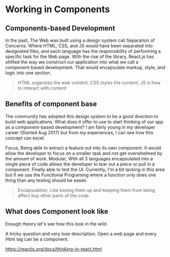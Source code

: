 # Working in Components

## Components-based Development

In the past, The Web was built using a design system call Separation of Concerns. Where HTML, CSS, and JS would have been separated into designated files, and each language has the responsibility of performing a specific task for the Web page. With the rise of the library, React.js has shifted the way we construct our application into what we call a component-based development. That would encapsulate markup, style, and logic into one section.

> HTML organizes the web content,
CSS styles the content,
JS is how to interact with content

## Benefits of component base

The community has adopted this design system to be a good direction to build web applications. What does it offer to use to start thinking of our app as a component-based development?  I am fairly young in my developer career (Started Aug 2017) but from my experiences, I can see how this concept can excel.   

Focus, Being able to extract a feature out into its own component. It would allow the developer to focus on a smaller task and not get overwhelmed by the amount of work. Modular, With all 3 languages encapsulated into a single piece of code allows the developer to tear out a piece or pull in a component. Finally able to test the UI. Currently, I'm a bit lacking in this area but if we use the Functional Programing where a function only does one thing than any testing should be easier.

> Encapsulation, Like boxing them up and keeping them from being affect buy other parts of the code.

## What does Component look like

Enough theory let's see how this look in the wild.

A tricky question and very lose description. Open a web page and every Html tag can be a component.



https://reactjs.org/docs/thinking-in-react.html
